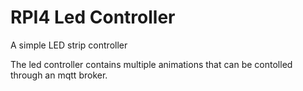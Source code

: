 # RPI4 Led Controller
A simple LED strip controller

The led controller contains multiple animations that can be contolled through an mqtt broker.
